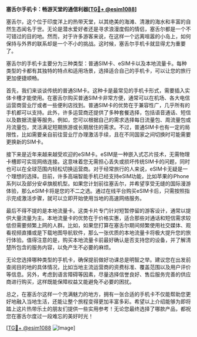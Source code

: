 **塞舌尔手机卡：畅游天堂的通信利器[[TG💪+ @esim1088](https://t.me/s/esim1088)]**

塞舌尔，这个位于印度洋上的热带天堂，以其绝美的海滩、清澈的海水和丰富的自然生态闻名于世。无论是潜水爱好者还是寻求浪漫度假的情侣，塞舌尔都是一个不可错过的目的地。然而，对于许多游客来说，在这样一个远离喧嚣的小岛上，如何保持与外界的联系却是一个不小的挑战。这时候，塞舌尔手机卡就显得尤为重要了。

塞舌尔的手机卡主要分为三种类型：普通SIM卡、eSIM卡以及本地流量卡。每种类型的卡都有其独特的特点和适用场景，选择适合自己的手机卡，可以让您的旅行更加便捷顺畅。

首先，我们来谈谈传统的普通SIM卡。这种卡是最常见的手机卡形式，需要插入实体卡槽才能使用。在塞舌尔购买普通SIM卡非常方便，通常可以在机场、各大电信运营商营业厅或者一些便利店找到。普通SIM卡的优势在于兼容性广，几乎所有的手机都可以支持。此外，许多运营商还提供了多种套餐选择，包括语音通话、短信以及数据流量等服务。例如，您可以根据自己的需求选择每日流量包、周流量包或月流量包，灵活满足短期旅游或长期居住的需求。不过，普通SIM卡也有一定的局限性，比如需要亲自前往营业厅办理激活手续，且在不同国家之间切换时可能需要更换新的SIM卡。

接下来是近年来越来越受欢迎的eSIM卡。eSIM是一种嵌入式芯片技术，无需物理卡槽即可实现网络连接。这意味着您无需担心丢失或损坏传统SIM卡的问题，同时也可以在全球范围内轻松切换运营商。对于经常旅行的人来说，eSIM卡无疑是一个理想的选择。目前，许多高端智能手机已经支持eSIM功能，比如苹果的iPhone系列以及部分安卓旗舰机型。如果您计划前往塞舌尔，并希望享受无缝的国际漫游体验，那么eSIM卡将是您的不二之选。通过在线平台购买eSIM卡后，只需按照指示完成激活步骤，就可以立即开始使用当地的高速网络服务。

最后不得不提的是本地流量卡。这类卡片专门针对短暂停留的游客设计，通常以提供大量流量为主。本地流量卡的优势在于价格实惠，适合那些对通话和短信需求较低但需要频繁上网的人群。比如，如果您打算在塞舌尔期间频繁使用社交媒体、观看视频直播或是下载地图导航软件，那么一张优质的本地流量卡将极大提升您的旅行体验。值得注意的是，购买本地流量卡前最好确认是否支持您的设备，并了解清楚所包含的服务内容，以免产生不必要的麻烦。

无论您选择哪种类型的手机卡，确保提前做好功课总是明智之举。建议您在出发前查阅目的地的具体情况，比如当地主流运营商的资费标准、覆盖范围以及用户评价等信息。另外，考虑到语言障碍等因素，尽量选择信誉良好、售后服务完善的供应商进行购买，这样既能保障权益又能避免不必要的困扰。

总之，在塞舌尔这样一个充满魅力的地方，拥有一张合适的手机卡不仅能帮助您更好地融入当地生活，还能让整个旅程变得更加丰富多彩。希望以上介绍能够为即将踏上这片热带乐土的朋友们提供一些实用参考！无论您最终选择了哪款产品，都祝您在塞舌尔度过一段难忘的美好时光！

[[TG💪+ @esim1088](https://t.me/s/esim1088) ![Image](https://i.postimg.cc/4NQfJmqS/Snipaste-2025-05-13-00-14-12.png)]